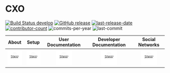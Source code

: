 # CXO
[![Build Status develop][build-status-branch-develop]][build-status-url-develop]
[![GitHub release][github-release-image]][github-release-url]
[![last-release-date][release-date-image]][releases-url]<br>
[![contributor-count][contributor-count-image]][contributor-count-url]
![commits-per-year][commit-activity-one-year-image]
![last-commit][commit-last-image]

|About|Setup|User Documentation|Developer Documentation|Social Networks|
|:--:|:--:|:--:|:--:|:--:|
|<a href="about/"><img src="../../img/navigation/about.png" alt="about" width="50" height="50"></a>|<a href="setup/"><img src="../../img/navigation/setup.png" alt="setup" width="50" height="50"></a>|<a href="userdoc/"><img src="../../img/navigation/userdoc.png" alt="userdoc" width="50" height="50"></a>|<a href="devdoc/"><img src="../../img/navigation/devdoc.png" alt="devdoc" width="50" height="50"></a>|<a href="social/"><img src="../../img/navigation/social.png" alt="social" width="50" height="50"></a>|

[build-status-branch-develop]: https://travis-ci.com/SkycoinProject/cxo-2.svg?branch=develop
[build-status-url-develop]: https://travis-ci.com/SkycoinProject/cxo-2
[github-release-image]: https://img.shields.io/github/release/SkycoinProject/cxo-2.svg?style=flat-square
[github-release-url]: https://github.com/SkycoinProject/cxo-2/releases/latest
[release-date-image]: https://img.shields.io/github/release-date/SkycoinProject/cxo-2.svg?style=flat-square
[releases-url]: https://github.com/SkycoinProject/cxo-2/releases

[contributor-count-image]: https://img.shields.io/github/contributors/SkycoinProject/cxo-2.svg?style=social
[contributor-count-url]: https://github.com/SkycoinProject/cxo-2/graphs/contributors
[commit-activity-one-year-image]: https://img.shields.io/github/commit-activity/y/SkycoinProject/cxo-2.svg?style=social
[commit-last-image]: https://img.shields.io/github/last-commit/SkycoinProject/cxo-2.svg?style=social
[commit-last-url]: https://github.com/SkycoinProject/cxo-2/graphs/commit-activity?branch=develop
